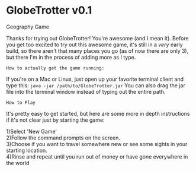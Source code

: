 GlobeTrotter v0.1
============

Geography Game

Thanks for trying out GlobeTrotter! You're awesome (and I mean it).
Before you get too excited to try out this awesome game, it's still in a *very* early build,
so there aren't that many places you go (as of now there are only 3), but there I'm in the
process of adding more as I type.

~~~~~~~~~~~~~~~~~~~~~~~~~~~~~~~~~~~~~
How to actually get the game running:
~~~~~~~~~~~~~~~~~~~~~~~~~~~~~~~~~~~~~
If you're on a Mac or Linux, just open up your favorite terminal client and type this:
<code>java -jar /path/to/GlobeTrotter.jar</code>
You can also drag the jar file into the terminal window instead of typing out the entire
path.

~~~~~~~~~~~~~~~~~~~~~~~~~~~~~~~~~~~~~~
How to Play
~~~~~~~~~~~~~~~~~~~~~~~~~~~~~~~~~~~~~~
It's pretty easy to get started, but here are some more in depth instructions if it's not 
clear just by starting the game:

1)Select 'New Game'<br>
2)Follow the command prompts on the screen.<br>
3)Choose if you want to travel somewhere new or see some sights in your starting location.<br>
4)Rinse and repeat until you run out of money or have gone everywhere in the world
